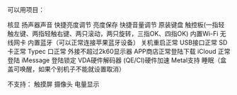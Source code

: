 可以用项目：

核显
扬声器声音
快捷亮度调节
亮度保存
快捷音量调节
原装键盘
触控板(一指轻触左键、两指轻触右键、两只滚动，两只旋转，三指OK、四指OK)
内置Wi-Fi 无线网卡
内置蓝牙（可以正常连接苹果蓝牙设备）
关机重启正常
USB接口正常
SD卡正常
Typec 口正常
外接不超过2k60显示器
APP商店正常登陆下载
iCloud 正常登陆
iMessage 
登陆锁定
VDA硬件解码器
(QE/CI)硬件加速
Metal支持
睡眠（盒盖可唤醒，如果个别机子不能就设置取消）

 

不支持：
触摸屏
摄像头
电量显示